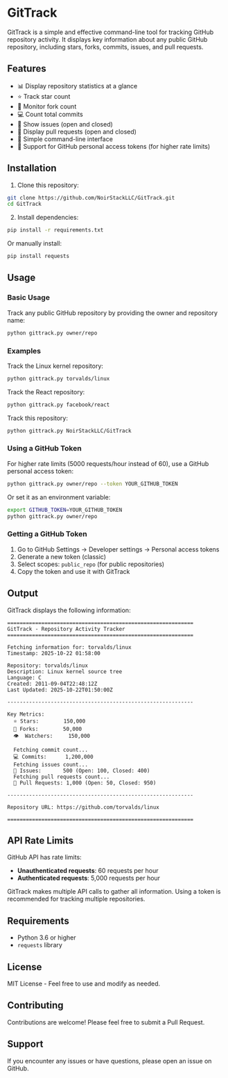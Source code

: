# GitTrack

GitTrack is a simple and effective command-line tool for tracking GitHub repository activity. It displays key information about any public GitHub repository, including stars, forks, commits, issues, and pull requests.

## Features

- 📊 Display repository statistics at a glance
- ⭐ Track star count
- 🍴 Monitor fork count
- 💻 Count total commits
- 📝 Show issues (open and closed)
- 🔀 Display pull requests (open and closed)
- 🚀 Simple command-line interface
- 🔐 Support for GitHub personal access tokens (for higher rate limits)

## Installation

1. Clone this repository:
```bash
git clone https://github.com/NoirStackLLC/GitTrack.git
cd GitTrack
```

2. Install dependencies:
```bash
pip install -r requirements.txt
```

Or manually install:
```bash
pip install requests
```

## Usage

### Basic Usage

Track any public GitHub repository by providing the owner and repository name:

```bash
python gittrack.py owner/repo
```

### Examples

Track the Linux kernel repository:
```bash
python gittrack.py torvalds/linux
```

Track the React repository:
```bash
python gittrack.py facebook/react
```

Track this repository:
```bash
python gittrack.py NoirStackLLC/GitTrack
```

### Using a GitHub Token

For higher rate limits (5000 requests/hour instead of 60), use a GitHub personal access token:

```bash
python gittrack.py owner/repo --token YOUR_GITHUB_TOKEN
```

Or set it as an environment variable:
```bash
export GITHUB_TOKEN=YOUR_GITHUB_TOKEN
python gittrack.py owner/repo
```

### Getting a GitHub Token

1. Go to GitHub Settings → Developer settings → Personal access tokens
2. Generate a new token (classic)
3. Select scopes: `public_repo` (for public repositories)
4. Copy the token and use it with GitTrack

## Output

GitTrack displays the following information:

```
============================================================
GitTrack - Repository Activity Tracker
============================================================

Fetching information for: torvalds/linux
Timestamp: 2025-10-22 01:58:00

Repository: torvalds/linux
Description: Linux kernel source tree
Language: C
Created: 2011-09-04T22:48:12Z
Last Updated: 2025-10-22T01:50:00Z

------------------------------------------------------------

Key Metrics:
  ⭐ Stars:        150,000
  🍴 Forks:        50,000
  👁️  Watchers:     150,000
  
  Fetching commit count...
  💻 Commits:      1,200,000
  Fetching issues count...
  📝 Issues:       500 (Open: 100, Closed: 400)
  Fetching pull requests count...
  🔀 Pull Requests: 1,000 (Open: 50, Closed: 950)

------------------------------------------------------------

Repository URL: https://github.com/torvalds/linux

============================================================
```

## API Rate Limits

GitHub API has rate limits:
- **Unauthenticated requests**: 60 requests per hour
- **Authenticated requests**: 5,000 requests per hour

GitTrack makes multiple API calls to gather all information. Using a token is recommended for tracking multiple repositories.

## Requirements

- Python 3.6 or higher
- `requests` library

## License

MIT License - Feel free to use and modify as needed.

## Contributing

Contributions are welcome! Please feel free to submit a Pull Request.

## Support

If you encounter any issues or have questions, please open an issue on GitHub.